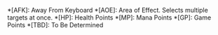 *[AFK]: Away From Keyboard
*[AOE]: Area of Effect. Selects multiple targets at once.
*[HP]: Health Points
*[MP]: Mana Points
*[GP]: Game Points
*[TBD]: To Be Determined
